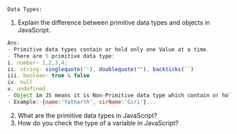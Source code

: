 `Data Types:`
1. Explain the difference between primitive data types and objects in JavaScript.
```js
Ans: 
- Primitive data types contain or hold only one Value at a time.
- There are 5 primitive data type:
i. number- 1,2,3,4;
ii. string- singlequote(''), doublequote(""), backticks(``)
iii. boolean- true & false
iv. null
v. undefined
- Object in JS means it is Non-Primitive data type which contain or hold one and more value at a time.
- Example:-{name:'Yatharth', sirName:'Giri'}...
```
2. What are the primitive data types in JavaScript?
3. How do you check the type of a variable in JavaScript?
